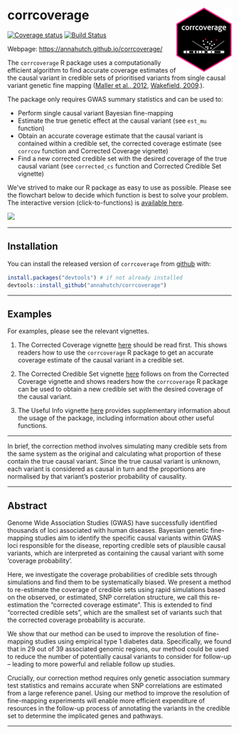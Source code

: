 
<!-- README.md is generated from README.Rmd. Please edit that file -->

# corrcoverage <img src="man/figures/logo.png" align="right" />

[![Coverage
status](https://codecov.io/gh/annahutch/corrcoverage/branch/master/graph/badge.svg)](https://codecov.io/github/annahutch/corrcoverage?branch=master)
[![Build
Status](https://travis-ci.org/annahutch/corrcoverage.svg?branch=master)](https://travis-ci.org/annahutch/corrcoverage)

Webpage: <https://annahutch.github.io/corrcoverage/>

The `corrcoverage` R package uses a computationally efficient algorithm
to find accurate coverage estimates of the causal variant in credible
sets of prioritised variants from single causal variant genetic fine mapping ([Maller et
al., 2012](https://www.ncbi.nlm.nih.gov/pubmed/23104008),
[Wakefield, 2009](https://onlinelibrary.wiley.com/doi/abs/10.1002/gepi.20359).).

The package only requires GWAS summary statistics and can be used to:

  - Perform single causal variant Bayesian fine-mapping
  - Estimate the true genetic effect at the causal variant (see `est_mu`
    function)
  - Obtain an accurate coverage estimate that the causal variant 
    is contained within a credible set, the corrected coverage estimate
    (see `corrcov` function and Corrected Coverage vignette)
  - Find a new corrected credible set with the desired coverage of the
    true causal variant (see `corrected_cs` function and 
    Corrected Credible Set vignette)

We've strived to make our R package as easy to use as possible. 
Please see the flowchart below to decide which function is best to solve
your problem. The interactive version (click-to-functions) is [available
here](https://annahutch.github.io/PhD/package_flowchart.html).

![](https://annahutch.github.io/PhD/package_flowchart.svg)

-----

## Installation

You can install the released version of `corrcoverage` from
[github](https://github.com/) with:

``` r
install.packages("devtools") # if not already installed
devtools::install_github("annahutch/corrcoverage")
```

-----

## Examples

For examples, please see the relevant vignettes.

1. The Corrected Coverage vignette
[here](https://annahutch.github.io/corrcoverage/articles/corrected-coverage.html)
should be read first. This shows readers how to use the `corrcoverage` R
package to get an accurate coverage estimate of the causal variant in a
credible set.

2. The Corrected Credible Set vignette
[here](https://annahutch.github.io/corrcoverage/articles/New-Credible-Set.html)
follows on from the Corrected Coverage vignette and shows readers how
the `corrcoverage` R package can be used to obtain a new credible set with
the desired coverage of the causal variant.

3. The Useful Info vignette
[here](https://annahutch.github.io/corrcoverage/articles/Useful-Info.html)
provides supplementary information about the usage of the package,
including information about other useful functions.

-----

In brief, the correction method involves simulating many credible sets
from the same system as the original and calculating what proportion of
these contain the true causal variant. Since the true causal variant is 
unknown, each variant is considered as causal in turn and the proportions 
are normalised by that variant’s posterior probability of causality.

-----

## Abstract

Genome Wide Association Studies (GWAS) have successfully identified thousands of loci associated with human diseases. Bayesian genetic fine-mapping studies aim to identify the specific causal variants within GWAS loci responsible for the disease, reporting credible sets of plausible causal variants, which are interpreted as containing the causal variant with some ‘coverage probability’.

Here, we investigate the coverage probabilities of credible sets through simulations and find them to be systematically biased. We present a method to re-estimate the coverage of credible sets using rapid simulations based on the observed, or estimated, SNP correlation structure, we call this re-estimation the “corrected coverage estimate”. This is extended to find “corrected credible sets”, which are the smallest set of variants such that the corrected coverage probability is accurate. 

We show that our method can be used to improve the resolution of fine-mapping studies using empirical type 1 diabetes data. Specifically, we found that in 29 out of 39 associated genomic regions, our method could be used to reduce the number of potentially causal variants to consider for follow-up – leading to more powerful and reliable follow up studies. 

Crucially, our correction method requires only genetic association summary test statistics and remains accurate when SNP correlations are estimated from a large reference panel. Using our method to improve the resolution of fine-mapping experiments will enable more efficient expenditure of resources in the follow-up process of annotating the variants in the credible set to determine the implicated genes and pathways. 

-----
